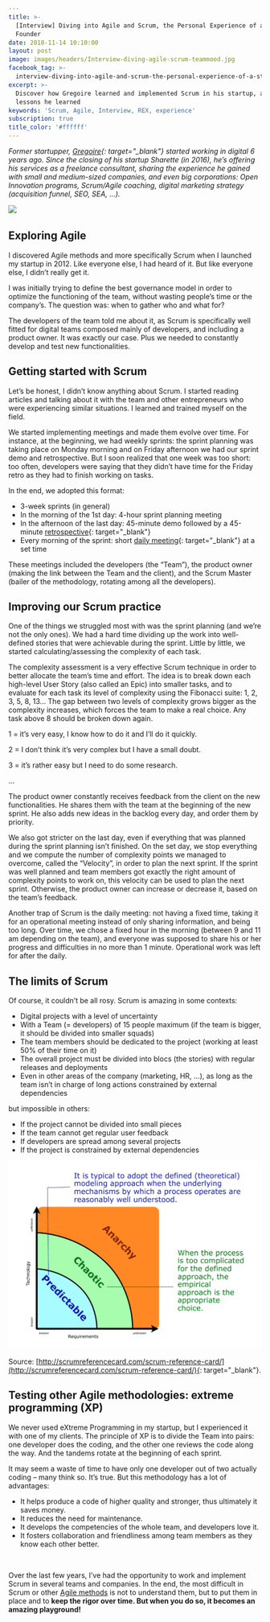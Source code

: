 ```yaml
---
title: >-
  [Interview] Diving into Agile and Scrum, the Personal Experience of a Startup
  Founder
date: 2018-11-14 10:10:00
layout: post
image: images/headers/Interview-diving-agile-scrum-teammood.jpg
facebook_tag: >-
  interview-diving-into-agile-and-scrum-the-personal-experience-of-a-startup-founder
excerpt: >-
  Discover how Gregoire learned and implemented Scrum in his startup, and the
  lessons he learned
keywords: 'Scrum, Agile, Interview, REX, experience'
subscription: true
title_color: '#ffffff'
---
```


*Former startupper, [Gregoire](https://www.linkedin.com/in/gregoiredepins/){: target="_blank"} started working in digital 6 years ago. Since the closing of his startup Sharette (in 2016), he’s offering his services as a freelance consultant, sharing the experience he gained with small and medium-sized companies, and even big corporations: Open Innovation programs, Scrum/Agile coaching, digital marketing strategy (acquisition funnel, SEO, SEA, …).*

![](blob:https://app.cloudcannon.com/1b660950-5780-4ac0-999c-1c88978379db)

## Exploring Agile

I discovered Agile methods and more specifically Scrum when I launched my startup in 2012. Like everyone else, I had heard of it. But like everyone else, I didn’t really get it.

I was initially trying to define the best governance model in order to optimize the functioning of the team, without wasting people’s time or the company’s. The question was: when to gather who and what for?&nbsp;

The developers of the team told me about it, as Scrum is specifically well fitted for digital teams composed mainly of developers, and including a product owner. It was exactly our case. Plus we needed to constantly develop and test new functionalities.

## Getting started with Scrum

Let’s be honest, I didn’t know anything about Scrum. I started reading articles and talking about it with the team and other entrepreneurs who were experiencing similar situations. I learned and trained myself on the field.

We started implementing meetings and made them evolve over time. For instance, at the beginning, we had weekly sprints: the sprint planning was taking place on Monday morning and on Friday afternoon we had our sprint demo and retrospective. But I soon realized that one week was too short: too often, developers were saying that they didn’t have time for the Friday retro as they had to finish working on tasks.

In the end, we adopted this format:

* 3-week sprints (in general)
* In the morning of the 1st day: 4-hour sprint planning meeting
* In the afternoon of the last day: 45-minute demo followed by a 45-minute [retrospective](https://blog.teammood.com/2018/02/07/a-simple-guide-to-run-agile-retrospectives.html){: target="_blank"}
* Every morning of the sprint: short [daily meeting](https://blog.teammood.com/2018/04/18/best-practices-to-run-effective-daily-standup-meetings.html){: target="_blank"} at a set time

These meetings included the developers (the “Team”), the product owner (making the link between the Team and the client), and the Scrum Master (bailer of the methodology, rotating among all the developers).

## Improving our Scrum practice

One of the things we struggled most with was the sprint planning (and we’re not the only ones). We had a hard time dividing up the work into well-defined stories that were achievable during the sprint. Little by little, we started calculating/assessing the complexity of each task.

The complexity assessment is a very effective Scrum technique in order to better allocate the team’s time and effort. The idea is to break down each high-level User Story (also called an Epic) into smaller tasks, and to evaluate for each task its level of complexity using the Fibonacci suite: 1, 2, 3, 5, 8, 13… The gap between two levels of complexity grows bigger as the complexity increases, which forces the team to make a real choice. Any task above 8 should be broken down again.

1 = it’s very easy, I know how to do it and I’ll do it quickly.

2 = I don’t think it’s very complex but I have a small doubt.

3 = it’s rather easy but I need to do some research.

…

The product owner constantly receives feedback from the client on the new functionalities. He shares them with the team at the beginning of the new sprint. He also adds new ideas in the backlog every day, and order them by priority.

We also got stricter on the last day, even if everything that was planned during the sprint planning isn’t finished. On the set day, we stop everything and we compute the number of complexity points we managed to overcome, called the “Velocity”, in order to plan the next sprint. If the sprint was well planned and team members got exactly the right amount of complexity points to work on, this velocity can be used to plan the next sprint. Otherwise, the product owner can increase or decrease it, based on the team’s feedback.

Another trap of Scrum is the daily meeting: not having a fixed time, taking it for an operational meeting instead of only sharing information, and being too long. Over time, we chose a fixed hour in the morning (between 9 and 11 am depending on the team), and everyone was supposed to share his or her progress and difficulties in no more than 1 minute. Operational work was left for after the daily.

## The limits of Scrum

Of course, it couldn’t be all rosy. Scrum is amazing in some contexts:

* Digital projects with a level of uncertainty
* With a Team (= developers) of 15 people maximum (if the team is bigger, it should be divided into smaller squads)
* The team members should be dedicated to the project (working at least 50% of their time on it)
* The overall project must be divided into blocs (the stories) with regular releases and deployments
* Even in other areas of the company (marketing, HR, …), as long as the team isn’t in charge of long actions constrained by external dependencies

but impossible in others:

* If the project cannot be divided into small pieces
* If the team cannot get regular user feedback
* If developers are spread among several projects
* If the project is constrained by external dependencies

![](/uploads/when-is-scrum-appropriate.png)

Source: [http://scrumreferencecard.com/scrum-reference-card/](http://scrumreferencecard.com/scrum-reference-card/){: target="_blank"}.

## Testing other Agile methodologies: extreme programming (XP)

We never used eXtreme Programming in my startup, but I experienced it with one of my clients. The principle of XP is to divide the Team into pairs: one developer does the coding, and the other one reviews the code along the way. And the tandems rotate at the beginning of each sprint.

It may seem a waste of time to have only one developer out of two actually coding – many think so. It’s true. But this methodology has a lot of advantages:

* It helps produce a code of higher quality and stronger, thus ultimately it saves money.
* It reduces the need for maintenance.
* It develops the competencies of the whole team, and developers love it.
* It fosters collaboration and friendliness among team members as they know each other better.

&nbsp;

Over the last few years, I’ve had the opportunity to work and implement Scrum in several teams and companies. In the end, the most difficult in Scrum or other [Agile methods](https://www.teammood.com/en/agile-retrospective-tools-ideas/) is not to understand them, but to put them in place and to **keep the rigor over time. But when you do so, it becomes an amazing playground\!**